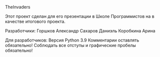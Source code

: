 TheInvaders

Этот проект сделан для его презентации в Школе Программистов на в качестве итогового проекта.

Разработчики:
Горшков Александр
Сахаров Даниэль
Коробкина Арина

Для разработчиков:
Версия Python 3.9
Комментарии оставлять обязательно!
Соблюдать все отступы и графические пробелы обязательно!